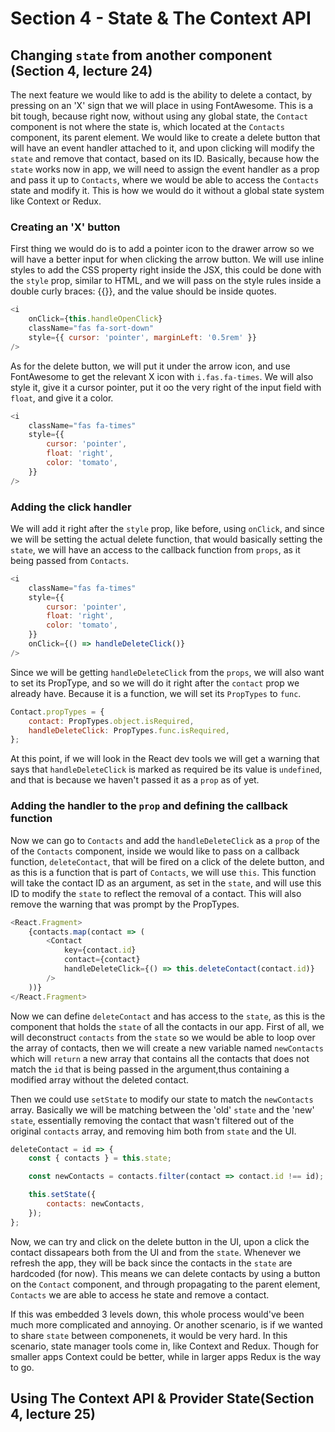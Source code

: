 <!-- markdownlint-disable MD010 -->

# Section 4 - State & The Context API

## Changing `state` from another component (Section 4, lecture 24)

The next feature we would like to add is the ability to delete a contact, by pressing on an 'X' sign that we will place in using FontAwesome. This is a bit tough, because right now, without using any global state, the `Contact` component is not where the state is, which located at the `Contacts` component, its parent element. We would like to create a delete button that will have an event handler attached to it, and upon clicking will modify the `state` and remove that contact, based on its ID. Basically, because how the `state` works now in app, we will need to assign the event handler as a prop and pass it up to `Contacts`, where we would be able to access the `Contacts` state and modify it. This is how we would do it without a global state system like Context or Redux.

### Creating an 'X' button

First thing we would do is to add a pointer icon to the drawer arrow so we will have a better input for when clicking the arrow button. We will use inline styles to add the CSS property right inside the JSX, this could be done with the `style` prop, similar to HTML, and we will pass on the style rules inside a double curly braces: {{}}, and the value should be inside quotes.

```js
<i
	onClick={this.handleOpenClick}
	className="fas fa-sort-down"
	style={{ cursor: 'pointer', marginLeft: '0.5rem' }}
/>
```

As for the delete button, we will put it under the arrow icon, and use FontAwesome to get the relevant X icon with `i.fas.fa-times`. We will also style it, give it a cursor pointer, put it oo the very right of the input field with `float`, and give it a color.

```js
<i
	className="fas fa-times"
	style={{
		cursor: 'pointer',
		float: 'right',
		color: 'tomato',
	}}
/>
```

### Adding the click handler

We will add it right after the `style` prop, like before, using `onClick`, and since we will be setting the actual delete function, that would basically setting the `state`, we will have an access to the callback function from `props`, as it being passed from `Contacts`.

```js
<i
	className="fas fa-times"
	style={{
		cursor: 'pointer',
		float: 'right',
		color: 'tomato',
	}}
	onClick={() => handleDeleteClick()}
/>
```

Since we will be getting `handleDeleteClick` from the `props`, we will also want to set its PropType, and so we will do it right after the `contact` prop we already have. Because it is a function, we will set its `PropTypes` to `func`.

```js
Contact.propTypes = {
	contact: PropTypes.object.isRequired,
	handleDeleteClick: PropTypes.func.isRequired,
};
```

At this point, if we will look in the React dev tools we will get a warning that says that `handleDeleteClick` is marked as required be its value is `undefined`, and that is because we haven't passed it as a `prop` as of yet.

### Adding the handler to the `prop` and defining the callback function

Now we can go to `Contacts` and add the `handleDeleteClick` as a `prop` of the of the `Contacts` component, inside we would like to pass on a callback function, `deleteContact`, that will be fired on a click of the delete button, and as this is a function that is part of `Contacts`, we will use `this`. This function will take the contact ID as an argument, as set in the `state`, and will use this ID to modify the `state` to reflect the removal of a contact. This will also remove the warning that was prompt by the PropTypes.

```js
<React.Fragment>
	{contacts.map(contact => (
		<Contact
			key={contact.id}
			contact={contact}
			handleDeleteClick={() => this.deleteContact(contact.id)}
		/>
	))}
</React.Fragment>
```

Now we can define `deleteContact` and has access to the `state`, as this is the component that holds the `state` of all the contacts in our app. First of all, we will deconstruct `contacts` from the `state` so we would be able to loop over the array of contacts, then we will create a new variable named `newContacts` which will `return` a new array that contains all the contacts that does not match the `id` that is being passed in the argument,thus containing a modified array without the deleted contact.

Then we could use `setState` to modify our state to match the `newContacts` array. Basically we will be matching between the 'old' `state` and the 'new' `state`, essentially removing the contact that wasn't filtered out of the original `contacts` array, and removing him both from `state` and the UI.

```js
deleteContact = id => {
	const { contacts } = this.state;

	const newContacts = contacts.filter(contact => contact.id !== id);

	this.setState({
		contacts: newContacts,
	});
};
```

Now, we can try and click on the delete button in the UI, upon a click the contact dissapears both from the UI and from the `state`. Whenever we refresh the app, they will be back since the contacts in the `state` are hardcoded (for now). This means we can delete contacts by using a button on the `Contact` component, and through propagating to the parent element, `Contacts` we are able to access he state and remove a contact.

If this was embedded 3 levels down, this whole process would've been much more complicated and annoying. Or another scenario, is if we wanted to share `state` between componenets, it would be very hard. In this scenario, state manager tools come in, like Context and Redux. Though for smaller apps Context could be better, while in larger apps Redux is the way to go.

## Using The Context API & Provider State(Section 4, lecture 25)
